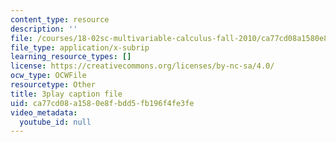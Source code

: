 ```yaml
---
content_type: resource
description: ''
file: /courses/18-02sc-multivariable-calculus-fall-2010/ca77cd08a1580e8fbdd5fb196f4fe3fe_p06QDsAPY4g.srt
file_type: application/x-subrip
learning_resource_types: []
license: https://creativecommons.org/licenses/by-nc-sa/4.0/
ocw_type: OCWFile
resourcetype: Other
title: 3play caption file
uid: ca77cd08-a158-0e8f-bdd5-fb196f4fe3fe
video_metadata:
  youtube_id: null
---
```

